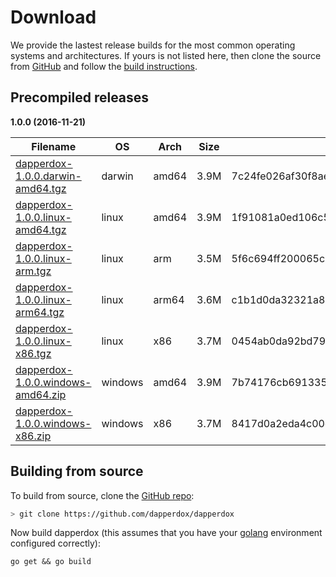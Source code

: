 # Download


We provide the lastest release builds for the most common operating systems and architectures.
If yours is not listed here, then clone the source from [GitHub](http://github.com/dapperdox/dapperdox) and follow the [build instructions](#building-from-source).

## Precompiled releases

**1.0.0 (2016-11-21)**

| Filename | OS   | Arch | Size | Checksum |
| -------- | ---- | ---- | ---- | -------- |
[dapperdox-1.0.0.darwin-amd64.tgz](https://github.com/DapperDox/dapperdox/releases/download/v1.0.0/dapperdox-1.0.0.darwin-amd64.tgz) | darwin | amd64 | 3.9M | 7c24fe026af30f8ae1bbe711814135e3f2c71b1ddde4e40092b499539fe78433 |
[dapperdox-1.0.0.linux-amd64.tgz](https://github.com/DapperDox/dapperdox/releases/download/v1.0.0/dapperdox-1.0.0.linux-amd64.tgz) | linux | amd64 | 3.9M | 1f91081a0ed106c5477ca434adb8a1dd216703bc3987180ba0c472d56aabb27c |
[dapperdox-1.0.0.linux-arm.tgz](https://github.com/DapperDox/dapperdox/releases/download/v1.0.0/dapperdox-1.0.0.linux-arm.tgz) | linux | arm | 3.5M | 5f6c694ff200065c0d44fc3ea72a99786562a03a488a4c584ad3e0a1616929ec |
[dapperdox-1.0.0.linux-arm64.tgz](https://github.com/DapperDox/dapperdox/releases/download/v1.0.0/dapperdox-1.0.0.linux-arm64.tgz) | linux | arm64 | 3.6M | c1b1d0da32321a860fe5b3ffbe8fe3e8dbfae938e7252e5b24a57e508781eafd |
[dapperdox-1.0.0.linux-x86.tgz](https://github.com/DapperDox/dapperdox/releases/download/v1.0.0/dapperdox-1.0.0.linux-x86.tgz) | linux | x86 | 3.7M | 0454ab0da92bd79a2c814a4f11e267bbb972874e3711fbc7ed2470834208b025 |
[dapperdox-1.0.0.windows-amd64.zip](https://github.com/DapperDox/dapperdox/releases/download/v1.0.0/dapperdox-1.0.0.windows-amd64.zip) | windows | amd64 | 3.9M | 7b74176cb691335acb9c006ef8028e2ca4665c20fb4763b6d872888928fa51ef |
[dapperdox-1.0.0.windows-x86.zip](https://github.com/DapperDox/dapperdox/releases/download/v1.0.0/dapperdox-1.0.0.windows-x86.zip) | windows | x86 | 3.7M | 8417d0a2eda4c00cee06e445b92c2468b35967162c9c8a38f3512808a0b79333 |

## Building from source

To build from source, clone the [GitHub repo](https://github.com/dapperdox/dapperdox):

```bash
> git clone https://github.com/dapperdox/dapperdox
```

Now build dapperdox (this assumes that you have your [golang](https://golang.org/doc/install) environment configured correctly):

```
go get && go build
```
